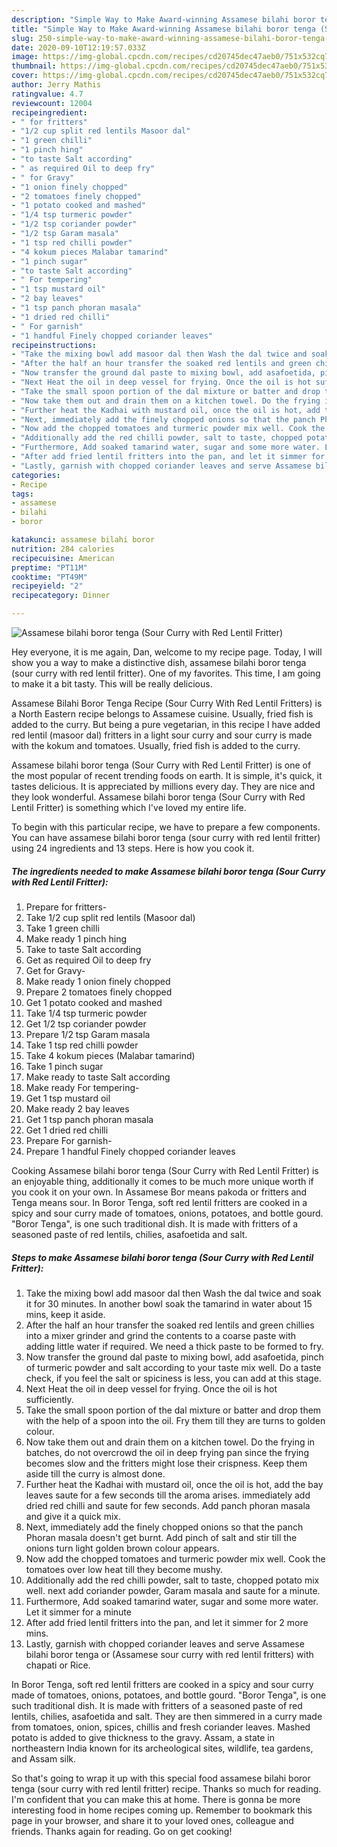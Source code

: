 ```yaml
---
description: "Simple Way to Make Award-winning Assamese bilahi boror tenga (Sour Curry with Red Lentil Fritter)"
title: "Simple Way to Make Award-winning Assamese bilahi boror tenga (Sour Curry with Red Lentil Fritter)"
slug: 250-simple-way-to-make-award-winning-assamese-bilahi-boror-tenga-sour-curry-with-red-lentil-fritter
date: 2020-09-10T12:19:57.033Z
image: https://img-global.cpcdn.com/recipes/cd20745dec47aeb0/751x532cq70/assamese-bilahi-boror-tenga-sour-curry-with-red-lentil-fritter-recipe-main-photo.jpg
thumbnail: https://img-global.cpcdn.com/recipes/cd20745dec47aeb0/751x532cq70/assamese-bilahi-boror-tenga-sour-curry-with-red-lentil-fritter-recipe-main-photo.jpg
cover: https://img-global.cpcdn.com/recipes/cd20745dec47aeb0/751x532cq70/assamese-bilahi-boror-tenga-sour-curry-with-red-lentil-fritter-recipe-main-photo.jpg
author: Jerry Mathis
ratingvalue: 4.7
reviewcount: 12004
recipeingredient:
- " for fritters"
- "1/2 cup split red lentils Masoor dal"
- "1 green chilli"
- "1 pinch hing"
- "to taste Salt according"
- " as required Oil to deep fry"
- " for Gravy"
- "1 onion finely chopped"
- "2 tomatoes finely chopped"
- "1 potato cooked and mashed"
- "1/4 tsp turmeric powder"
- "1/2 tsp coriander powder"
- "1/2 tsp Garam masala"
- "1 tsp red chilli powder"
- "4 kokum pieces Malabar tamarind"
- "1 pinch sugar"
- "to taste Salt according"
- " For tempering"
- "1 tsp mustard oil"
- "2 bay leaves"
- "1 tsp panch phoran masala"
- "1 dried red chilli"
- " For garnish"
- "1 handful Finely chopped coriander leaves"
recipeinstructions:
- "Take the mixing bowl add masoor dal then Wash the dal twice and soak it for 30 minutes. In another bowl soak the tamarind in water about 15 mins, keep it aside."
- "After the half an hour transfer the soaked red lentils and green chillies into a mixer grinder and grind the contents to a coarse paste with adding little water if required. We need a thick paste to be formed to fry."
- "Now transfer the ground dal paste to mixing bowl, add asafoetida, pinch of turmeric powder and salt according to your taste mix well. Do a taste check, if you feel the salt or spiciness is less, you can add at this stage."
- "Next Heat the oil in deep vessel for frying. Once the oil is hot sufficiently."
- "Take the small spoon portion of the dal mixture or batter and drop them with the help of a spoon into the oil. Fry them till they are turns to golden colour."
- "Now take them out and drain them on a kitchen towel. Do the frying in batches, do not overcrowd the oil in deep frying pan since the frying becomes slow and the fritters might lose their crispness. Keep them aside till the curry is almost done."
- "Further heat the Kadhai with mustard oil, once the oil is hot, add the bay leaves saute for a few seconds till the aroma arises. immediately add dried red chilli and saute for few seconds. Add panch phoran masala and give it a quick mix."
- "Next, immediately add the finely chopped onions so that the panch Phoran masala doesn&#39;t get burnt. Add pinch of salt and stir till the onions turn light golden brown colour appears."
- "Now add the chopped tomatoes and turmeric powder mix well. Cook the tomatoes over low heat till they become mushy."
- "Additionally add the red chilli powder, salt to taste, chopped potato mix well. next add coriander powder, Garam masala and saute for a minute."
- "Furthermore, Add soaked tamarind water, sugar and some more water. Let it simmer for a minute"
- "After add fried lentil fritters into the pan, and let it simmer for 2 more mins."
- "Lastly, garnish with chopped coriander leaves and serve Assamese bilahi boror tenga or (Assamese sour curry with red lentil fritters) with chapati or Rice."
categories:
- Recipe
tags:
- assamese
- bilahi
- boror

katakunci: assamese bilahi boror 
nutrition: 284 calories
recipecuisine: American
preptime: "PT11M"
cooktime: "PT49M"
recipeyield: "2"
recipecategory: Dinner

---
```



![Assamese bilahi boror tenga (Sour Curry with Red Lentil Fritter)](https://img-global.cpcdn.com/recipes/cd20745dec47aeb0/751x532cq70/assamese-bilahi-boror-tenga-sour-curry-with-red-lentil-fritter-recipe-main-photo.jpg)

Hey everyone, it is me again, Dan, welcome to my recipe page. Today, I will show you a way to make a distinctive dish, assamese bilahi boror tenga (sour curry with red lentil fritter). One of my favorites. This time, I am going to make it a bit tasty. This will be really delicious.

Assamese Bilahi Boror Tenga Recipe (Sour Curry With Red Lentil Fritters) is a North Eastern recipe belongs to Assamese cuisine. Usually, fried fish is added to the curry. But being a pure vegetarian, in this recipe I have added red lentil (masoor dal) fritters in a light sour curry and sour curry is made with the kokum and tomatoes. Usually, fried fish is added to the curry.

Assamese bilahi boror tenga (Sour Curry with Red Lentil Fritter) is one of the most popular of recent trending foods on earth. It is simple, it's quick, it tastes delicious. It is appreciated by millions every day. They are nice and they look wonderful. Assamese bilahi boror tenga (Sour Curry with Red Lentil Fritter) is something which I've loved my entire life.


To begin with this particular recipe, we have to prepare a few components. You can have assamese bilahi boror tenga (sour curry with red lentil fritter) using 24 ingredients and 13 steps. Here is how you cook it.

<!--inarticleads1-->

##### The ingredients needed to make Assamese bilahi boror tenga (Sour Curry with Red Lentil Fritter):

1. Prepare  for fritters-
1. Take 1/2 cup split red lentils (Masoor dal)
1. Take 1 green chilli
1. Make ready 1 pinch hing
1. Take to taste Salt according
1. Get  as required Oil to deep fry
1. Get  for Gravy-
1. Make ready 1 onion finely chopped
1. Prepare 2 tomatoes finely chopped
1. Get 1 potato cooked and mashed
1. Take 1/4 tsp turmeric powder
1. Get 1/2 tsp coriander powder
1. Prepare 1/2 tsp Garam masala
1. Take 1 tsp red chilli powder
1. Take 4 kokum pieces (Malabar tamarind)
1. Take 1 pinch sugar
1. Make ready to taste Salt according
1. Make ready  For tempering-
1. Get 1 tsp mustard oil
1. Make ready 2 bay leaves
1. Get 1 tsp panch phoran masala
1. Get 1 dried red chilli
1. Prepare  For garnish-
1. Prepare 1 handful Finely chopped coriander leaves


Cooking Assamese bilahi boror tenga (Sour Curry with Red Lentil Fritter) is an enjoyable thing, additionally it comes to be much more unique worth if you cook it on your own. In Assamese Bor means pakoda or fritters and Tenga means sour. In Boror Tenga, soft red lentil fritters are cooked in a spicy and sour curry made of tomatoes, onions, potatoes, and bottle gourd. &#34;Boror Tenga&#34;, is one such traditional dish. It is made with fritters of a seasoned paste of red lentils, chilies, asafoetida and salt. 

<!--inarticleads2-->

##### Steps to make Assamese bilahi boror tenga (Sour Curry with Red Lentil Fritter):

1. Take the mixing bowl add masoor dal then Wash the dal twice and soak it for 30 minutes. In another bowl soak the tamarind in water about 15 mins, keep it aside.
1. After the half an hour transfer the soaked red lentils and green chillies into a mixer grinder and grind the contents to a coarse paste with adding little water if required. We need a thick paste to be formed to fry.
1. Now transfer the ground dal paste to mixing bowl, add asafoetida, pinch of turmeric powder and salt according to your taste mix well. Do a taste check, if you feel the salt or spiciness is less, you can add at this stage.
1. Next Heat the oil in deep vessel for frying. Once the oil is hot sufficiently.
1. Take the small spoon portion of the dal mixture or batter and drop them with the help of a spoon into the oil. Fry them till they are turns to golden colour.
1. Now take them out and drain them on a kitchen towel. Do the frying in batches, do not overcrowd the oil in deep frying pan since the frying becomes slow and the fritters might lose their crispness. Keep them aside till the curry is almost done.
1. Further heat the Kadhai with mustard oil, once the oil is hot, add the bay leaves saute for a few seconds till the aroma arises. immediately add dried red chilli and saute for few seconds. Add panch phoran masala and give it a quick mix.
1. Next, immediately add the finely chopped onions so that the panch Phoran masala doesn&#39;t get burnt. Add pinch of salt and stir till the onions turn light golden brown colour appears.
1. Now add the chopped tomatoes and turmeric powder mix well. Cook the tomatoes over low heat till they become mushy.
1. Additionally add the red chilli powder, salt to taste, chopped potato mix well. next add coriander powder, Garam masala and saute for a minute.
1. Furthermore, Add soaked tamarind water, sugar and some more water. Let it simmer for a minute
1. After add fried lentil fritters into the pan, and let it simmer for 2 more mins.
1. Lastly, garnish with chopped coriander leaves and serve Assamese bilahi boror tenga or (Assamese sour curry with red lentil fritters) with chapati or Rice.


In Boror Tenga, soft red lentil fritters are cooked in a spicy and sour curry made of tomatoes, onions, potatoes, and bottle gourd. &#34;Boror Tenga&#34;, is one such traditional dish. It is made with fritters of a seasoned paste of red lentils, chilies, asafoetida and salt. They are then simmered in a curry made from tomatoes, onion, spices, chillis and fresh coriander leaves. Mashed potato is added to give thickness to the gravy. Assam, a state in northeastern India known for its archeological sites, wildlife, tea gardens, and Assam silk. 

So that's going to wrap it up with this special food assamese bilahi boror tenga (sour curry with red lentil fritter) recipe. Thanks so much for reading. I'm confident that you can make this at home. There is gonna be more interesting food in home recipes coming up. Remember to bookmark this page in your browser, and share it to your loved ones, colleague and friends. Thanks again for reading. Go on get cooking!
